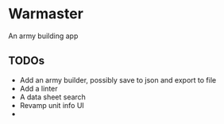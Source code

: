# Warmaster

An army building app

## TODOs
+ Add an army builder, possibly save to json and export to file
+ Add a linter
+ A data sheet search
+ Revamp unit info UI
+ 
